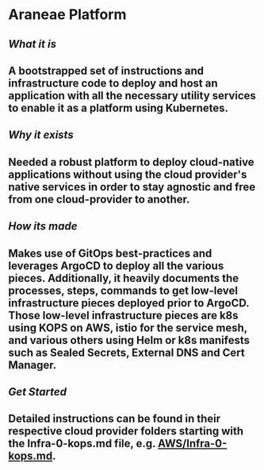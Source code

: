 # Araneae Platform

## *What it is*
A bootstrapped set of instructions and infrastructure code to deploy and host an application
with all the necessary utility services to enable it as a platform using Kubernetes. 
---

## *Why it exists*
Needed a robust platform to deploy cloud-native applications without using the cloud provider's 
native services in order to stay agnostic and free from one cloud-provider to another.  
---

## *How its made*
Makes use of GitOps best-practices and leverages ArgoCD to deploy all the various pieces. Additionally, 
it heavily documents the processes, steps, commands to get low-level infrastructure pieces deployed prior
to ArgoCD. Those low-level infrastructure pieces are k8s using KOPS on AWS, istio for the service mesh, 
and various others using Helm or k8s manifests such as Sealed Secrets, External DNS and Cert Manager.
---

## *Get Started*
Detailed instructions can be found in their respective cloud provider folders starting with 
the Infra-0-kops.md file, e.g. [AWS/Infra-0-kops.md](aws/Infra-0-kops.md).
---